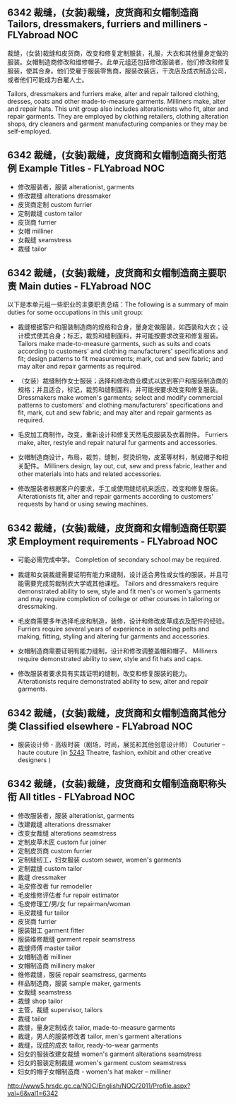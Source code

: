 ## 6342 裁缝，(女装)裁缝，皮货商和女帽制造商 Tailors, dressmakers, furriers and milliners - FLYabroad NOC

裁缝，(女装)裁缝和皮货商，改变和修复定制服装，礼服，大衣和其他量身定做的服装。女帽制造商修改和维修帽子。此单元组还包括修改服装者，他们修改和修复服装，使其合身。他们受雇于服装零售商，服装改装店，干洗店及成衣制造公司，或者他们可能成为自雇人士。

Tailors, dressmakers and furriers make, alter and repair tailored clothing, dresses, coats and other made-to-measure garments. Milliners make, alter and repair hats. This unit group also includes alterationists who fit, alter and repair garments. They are employed by clothing retailers, clothing alteration shops, dry cleaners and garment manufacturing companies or they may be self-employed.

## 6342 裁缝，(女装)裁缝，皮货商和女帽制造商头衔范例 Example Titles - FLYabroad NOC

* 修改服装者，服装 alterationist, garments
* 修改裁缝 alterations dressmaker
* 皮货商定制 custom furrier
* 定制裁缝 custom tailor
* 皮货商 furrier
* 女帽 milliner
* 女裁缝 seamstress
* 裁缝 tailor

## 6342 裁缝，(女装)裁缝，皮货商和女帽制造商主要职责 Main duties - FLYabroad NOC

以下是本单元组一些职业的主要职责总结：The following is a summary of main duties for some occupations in this unit group:

* 裁缝根据客户和服装制造商的规格和合身，量身定做服装，如西装和大衣；设计模式使其合身；标志，裁剪和缝制面料，并可能按要求改变和修复服装。
Tailors make made-to-measure garments, such as suits and coats according to customers' and clothing manufacturers' specifications and fit; design patterns to fit measurements; mark, cut and sew fabric; and may alter and repair garments as required.

* （女装）裁缝制作女士服装；选择和修改商业模式以达到客户和服装制造商的规格；并且适合，标记，裁剪和缝制面料，并可能按要求改变和修复服装。
Dressmakers make women's garments; select and modify commercial patterns to customers' and clothing manufacturers' specifications and fit, mark, cut and sew fabric; and may alter and repair garments as required.

* 毛皮加工商制作，改变，重新设计和修复天然毛皮服装及衣着附件。
Furriers make, alter, restyle and repair natural fur garments and accessories.

* 女帽制造商设计，布局，裁剪，缝制，熨烫织物，皮革等材料，制成帽子和相关配件。
Milliners design, lay out, cut, sew and press fabric, leather and other materials into hats and related accessories.

* 修改服装者根据客户的要求，手工或使用缝纫机来适应，改变和修复服装。
Alterationists fit, alter and repair garments according to customers' requests by hand or using sewing machines.

## 6342 裁缝，(女装)裁缝，皮货商和女帽制造商任职要求 Employment requirements - FLYabroad NOC

* 可能必需完成中学。
Completion of secondary school may be required.

* 裁缝和女装裁缝需要证明有能力来缝制，设计适合男性或女性的服装，并且可能需要完成剪裁制衣大学或其他课程。
Tailors and dressmakers require demonstrated ability to sew, style and fit men's or women's garments and may require completion of college or other courses in tailoring or dressmaking.

* 毛皮商需要多年选择毛皮和制造，装修，设计和修改皮草成衣及配件的经验。
Furriers require several years of experience in selecting pelts and making, fitting, styling and altering fur garments and accessories.

* 女帽制造商需要证明有能力缝制，设计和修改调整盖帽和帽子。
Milliners require demonstrated ability to sew, style and fit hats and caps.

* 修改服装者要求具有实践证明的缝制，改变和修复服装的能力。
Alterationists require demonstrated ability to sew, alter and repair garments.

## 6342 裁缝，(女装)裁缝，皮货商和女帽制造商其他分类 Classified elsewhere - FLYabroad NOC

* 服装设计师 - 高级时装（剧场，时尚，展览和其他创意设计师） Couturier – haute couture (in [5243](5243) Theatre, fashion, exhibit and other creative designers )

## 6342 裁缝，(女装)裁缝，皮货商和女帽制造商职称头衔 All titles - FLYabroad NOC

* 修改服装者，服装 alterationist, garments
* 改建裁缝 alterations dressmaker
* 改变女裁缝 alterations seamstress
* 定制皮草木匠 custom fur joiner
* 定制皮货商 custom furrier
* 定制缝纫工，妇女服装 custom sewer, women's garments
* 定制裁缝 custom tailor
* 裁缝 dressmaker
* 毛皮修改者 fur remodeller
* 毛皮维修评估者 fur repair estimator
* 毛皮修理工/男/女 fur repairman/woman
* 毛皮裁缝 fur tailor
* 皮货商 furrier
* 服装钳工 garment fitter
* 服装维修裁缝 garment repair seamstress
* 裁缝师傅 master tailor
* 女帽制造者 milliner
* 女帽制造商 millinery maker
* 维修裁缝，服装 repair seamstress, garments
* 样品制造商，服装 sample maker, garments
* 女裁缝 seamstress
* 裁缝 shop tailor
* 主管，裁缝 supervisor, tailors
* 裁缝 tailor
* 裁缝，量身定制成衣 tailor, made-to-measure garments
* 裁缝，男人​​的服装修改者 tailor, men's garment alterations
* 裁缝，现成的成衣 tailor, ready-to-wear garments
* 妇女的服装改建女裁缝 women's garment alterations seamstress
* 妇女的服装定制裁缝 women's garment custom seamstress
* 妇女的帽子女帽制造商 - women's hat maker – milliner

http://www5.hrsdc.gc.ca/NOC/English/NOC/2011/Profile.aspx?val=6&val1=6342